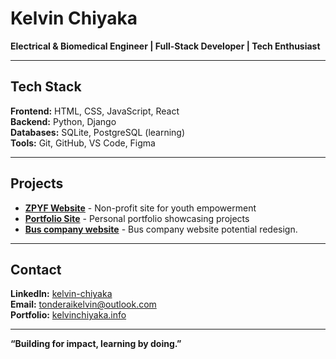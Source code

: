 # Kelvin Chiyaka

**Electrical & Biomedical Engineer | Full-Stack Developer | Tech Enthusiast**

---

## Tech Stack
**Frontend:** HTML, CSS, JavaScript, React  
**Backend:** Python, Django  
**Databases:** SQLite, PostgreSQL (learning)  
**Tools:** Git, GitHub, VS Code, Figma  

---

## Projects
- **[ZPYF Website](https://zpyf.netlify.app/)** - Non-profit site for youth empowerment  
- **[Portfolio Site](https://kelvinchiyaka.netlify.app/)** - Personal portfolio showcasing projects
- **[Bus company website](https://metrobusweb.netlify.app/)** - Bus company website potential redesign.

---

## Contact
**LinkedIn:** [kelvin-chiyaka](https://linkedin.com/in/kelvin-chiyaka-514b0a268)  
**Email:** tonderaikelvin@outlook.com  
**Portfolio:** [kelvinchiyaka.info](https://kelvinchiyaka.info)  

---

**“Building for impact, learning by doing.”**
